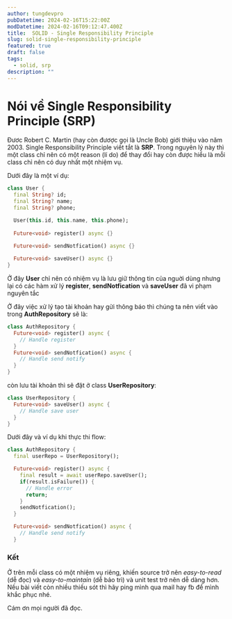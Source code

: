 ```yaml
---
author: tungdevpro
pubDatetime: 2024-02-16T15:22:00Z
modDatetime: 2024-02-16T09:12:47.400Z
title:  SOLID - Single Responsibility Principle
slug: solid-single-responsibility-principle
featured: true
draft: false
tags:
  - solid, srp
description: ""
---
```


# Nói về Single Responsibility Principle (SRP)

Đươc Robert C. Martin (hay còn đươợc gọi là Uncle Bob) giới thiệu vào năm 2003. Single Responsibility Principle viết tắt là **SRP**. Trong nguyên lý này thì một class chỉ nên có một reason (lí do) để thay đổi hay còn được hiểu là mỗi class chỉ nên có duy nhất một nhiệm vụ.

Dưới đây là một ví dụ:
```dart
class User {
  final String? id;
  final String? name;
  final String? phone;

  User(this.id, this.name, this.phone);
  
  Future<void> register() async {}
  
  Future<void> sendNotfication() async {}

  Future<void> saveUser() async {}
}
```
Ở đây **User** chỉ nên có nhiệm vụ là lưu giữ thông tin của nguời dùng nhưng lại có các hàm xử lý **register**, **sendNotfication** và **saveUser** đã vi phạm nguyên tắc

Ở đây việc xử lý tạo tài khoản hay gửi thông báo thì chúng ta nên viết vào trong **AuthRepository** sẽ là:
```dart
class AuthRepository {
  Future<void> register() async {
    // Handle register
  }
  Future<void> sendNotfication() async {
    // Handle send notify 
  } 
}
```
còn lưu tài khoản thì sẽ đặt ở class **UserRepository**:
```dart
class UserRepository {
  Future<void> saveUser() async {
    // Handle save user
  }
}
```
Dưới đây và ví dụ khi thực thi flow:
```dart
class AuthRepository {
  final userRepo = UserRepository();

  Future<void> register() async {
    final result = await userRepo.saveUser();
    if(result.isFailure()) {
      // Handle error
      return;
    }
    sendNotfication();
  }

  Future<void> sendNotfication() async {
    // Handle send notify 
  } 
```

### Kết
Ở trên mỗi class có một nhiệm vụ riêng, khiến source trở nên *easy-to-read* (dễ đọc) và *easy-to-maintain* (dễ bảo trì) và unit test trở nên dễ dàng hơn.
Nếu bài viết còn nhiều thiếu sót thì hãy ping mình qua mail hay fb để mình khắc phục nhé.

Cám ơn mọi người đã đọc.
